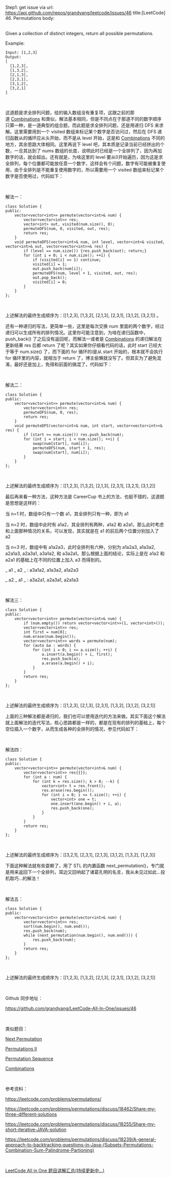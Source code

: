 Step1: get issue via url: https://api.github.com/repos/grandyang/leetcode/issues/46 
 title:[LeetCode] 46. Permutations 
 body:  
  

Given a collection of distinct integers, return all possible permutations.

Example:
    
    
    Input: [1,2,3]
    Output:
    [
      [1,2,3],
      [1,3,2],
      [2,1,3],
      [2,3,1],
      [3,1,2],
      [3,2,1]
    ]

 

这道题是求全排列问题，给的输入数组没有重复项，这跟之前的那道 [Combinations](http://www.cnblogs.com/grandyang/p/4332522.html) 和类似，解法基本相同，但是不同点在于那道不同的数字顺序只算一种，是一道典型的组合题，而此题是求全排列问题，还是用递归 DFS 来求解。这里需要用到一个 visited 数组来标记某个数字是否访问过，然后在 DFS 递归函数从的循环应从头开始，而不是从 level 开始，这是和 [Combinations](http://www.cnblogs.com/grandyang/p/4332522.html) 不同的地方，其余思路大体相同。这里再说下 level 吧，其本质是记录当前已经拼出的个数，一旦其达到了 nums 数组的长度，说明此时已经是一个全排列了，因为再加数字的话，就会超出。还有就是，为啥这里的 level 要从0开始遍历，因为这是求全排列，每个位置都可能放任意一个数字，这样会有个问题，数字有可能被重复使用，由于全排列是不能重复使用数字的，所以需要用一个 visited 数组来标记某个数字是否使用过，代码如下：

 

解法一：
    
    
    class Solution {
    public:
        vector<vector<int>> permute(vector<int>& num) {
            vector<vector<int>> res;
            vector<int> out, visited(num.size(), 0);
            permuteDFS(num, 0, visited, out, res);
            return res;
        }
        void permuteDFS(vector<int>& num, int level, vector<int>& visited, vector<int>& out, vector<vector<int>>& res) {
            if (level == num.size()) {res.push_back(out); return;}
            for (int i = 0; i < num.size(); ++i) {
                if (visited[i] == 1) continue;
                visited[i] = 1;
                out.push_back(num[i]);
                permuteDFS(num, level + 1, visited, out, res);
                out.pop_back();
                visited[i] = 0;
            }
        }
    };

 

上述解法的最终生成顺序为：[[1,2,3], [1,3,2], [2,1,3], [2,3,1], [3,1,2], [3,2,1]] 。

还有一种递归的写法，更简单一些，这里是每次交换 num 里面的两个数字，经过递归可以生成所有的排列情况。这里你可能注意到，为啥在递归函数中， push_back() 了之后没有返回呢，而解法一或者是 [Combinations](http://www.cnblogs.com/grandyang/p/4332522.html) 的递归解法在更新结果 res 后都 return 了呢？其实如果你仔细看代码的话，此时 start 已经大于等于 num.size() 了，而下面的 for 循环的i是从 start 开始的，根本就不会执行 for 循环里的内容，就相当于 return 了，博主偷懒就没写了。但其实为了避免混淆，最好还是加上，免得和前面的搞混了，代码如下：

 

解法二：
    
    
    class Solution {
    public:
        vector<vector<int>> permute(vector<int>& num) {
            vector<vector<int>> res;
            permuteDFS(num, 0, res);
            return res;
        }
        void permuteDFS(vector<int>& num, int start, vector<vector<int>>& res) {
            if (start >= num.size()) res.push_back(num);
            for (int i = start; i < num.size(); ++i) {
                swap(num[start], num[i]);
                permuteDFS(num, start + 1, res);
                swap(num[start], num[i]);
            }
        }
    };

 

上述解法的最终生成顺序为：[[1,2,3], [1,3,2], [2,1,3], [2,3,1], [3,2,1], [3,1,2]] 

最后再来看一种方法，这种方法是 CareerCup 书上的方法，也挺不错的，这道题是思想是这样的：

当 n=1 时，数组中只有一个数 a1，其全排列只有一种，即为 a1

当 n=2 时，数组中此时有 a1a2，其全排列有两种，a1a2 和 a2a1，那么此时考虑和上面那种情况的关系，可以发现，其实就是在 a1 的前后两个位置分别加入了 a2 

当 n=3 时，数组中有 a1a2a3，此时全排列有六种，分别为 a1a2a3, a1a3a2, a2a1a3, a2a3a1, a3a1a2, 和 a3a2a1。那么根据上面的结论，实际上是在 a1a2 和 a2a1 的基础上在不同的位置上加入 a3 而得到的。

_ a1 _ a2 _ : a3a1a2, a1a3a2, a1a2a3

_ a2 _ a1 _ : a3a2a1, a2a3a1, a2a1a3

 

解法三：
    
    
    class Solution {
    public:
        vector<vector<int>> permute(vector<int>& num) {
            if (num.empty()) return vector<vector<int>>(1, vector<int>());
            vector<vector<int>> res;
            int first = num[0];
            num.erase(num.begin());
            vector<vector<int>> words = permute(num);
            for (auto &a : words) {
                for (int i = 0; i <= a.size(); ++i) {
                    a.insert(a.begin() + i, first);
                    res.push_back(a);
                    a.erase(a.begin() + i);
                }
            }   
            return res;
        }
    };

 

上述解法的最终生成顺序为：[[1,2,3], [2,1,3], [2,3,1], [1,3,2], [3,1,2], [3,2,1]]

上面的三种解法都是递归的，我们也可以使用迭代的方法来做。其实下面这个解法就上面解法的迭代写法，核心思路都是一样的，都是在现有的排列的基础上，每个空位插入一个数字，从而生成各种的全排列的情况，参见代码如下：

 

解法四：
    
    
    class Solution {
    public:
        vector<vector<int>> permute(vector<int>& num) {
            vector<vector<int>> res{{}};
            for (int a : num) {
                for (int k = res.size(); k > 0; --k) {
                    vector<int> t = res.front();
                    res.erase(res.begin());
                    for (int i = 0; i <= t.size(); ++i) {
                        vector<int> one = t;
                        one.insert(one.begin() + i, a);
                        res.push_back(one);
                    }
                }
            }
            return res;
        }
    };

 

上述解法的最终生成顺序为：[[3,2,1], [2,3,1], [2,1,3], [3,1,2], [1,3,2], [1,2,3]]

下面这种解法就有些耍赖了，用了 STL 的内置函数 next_permutation()，专门就是用来返回下一个全排列，耳边又回响起了诸葛孔明的名言，我从未见过如此...投机取巧...的解法！

 

解法五：
    
    
    class Solution {
    public:
        vector<vector<int>> permute(vector<int>& num) {
            vector<vector<int>> res;
            sort(num.begin(), num.end());
            res.push_back(num);
            while (next_permutation(num.begin(), num.end())) {
                res.push_back(num);
            }
            return res;
        }
    };

 

上述解法的最终生成顺序为：[[1,2,3], [1,3,2], [2,1,3], [2,3,1], [3,1,2], [3,2,1]]

 

Github 同步地址：

<https://github.com/grandyang/LeetCode-All-In-One/issues/46>

 

类似题目：

[Next Permutation](http://www.cnblogs.com/grandyang/p/4428207.html)

[Permutations II](http://www.cnblogs.com/grandyang/p/4359825.html)

[Permutation Sequence](http://www.cnblogs.com/grandyang/p/4358678.html)

[Combinations](http://www.cnblogs.com/grandyang/p/4332522.html)

 

参考资料：

<https://leetcode.com/problems/permutations/>

<https://leetcode.com/problems/permutations/discuss/18462/Share-my-three-different-solutions>

<https://leetcode.com/problems/permutations/discuss/18255/Share-my-short-iterative-JAVA-solution>

<https://leetcode.com/problems/permutations/discuss/18239/A-general-approach-to-backtracking-questions-in-Java-(Subsets-Permutations-Combination-Sum-Palindrome-Partioning)>

 

[LeetCode All in One 题目讲解汇总(持续更新中...)](http://www.cnblogs.com/grandyang/p/4606334.html)
